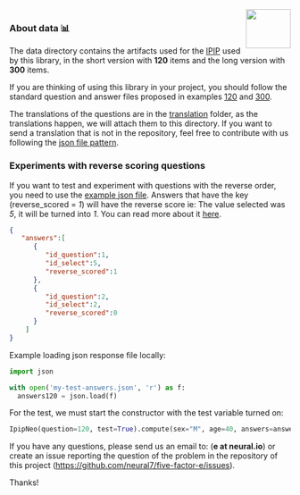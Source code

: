 <img src="https://raw.githubusercontent.com/neural7/five-factor-e/main/doc/neural7.png" align="right" width="80" height="70"/>

### About data 📊

The data directory contains the artifacts used for the [IPIP](https://ipip.ori.org/) used by this library, in the short version with **120** items and the long version with **300** items.

If you are thinking of using this library in your project, you should follow the standard question and answer files proposed in examples [120](https://github.com/neural7/five-factor-e/blob/main/data/IPIP-NEO/120/answers.json) and [300](https://github.com/neural7/five-factor-e/blob/main/data/IPIP-NEO/300/answers.json).

The translations of the questions are in the [translation](https://github.com/neural7/five-factor-e/tree/main/data/IPIP-NEO/120/translation) folder, as the translations happen, we will attach them to this directory. If you want to send a translation that is not in the repository, feel free to contribute with us following the [json file pattern](https://github.com/neural7/five-factor-e/blob/main/data/IPIP-NEO/120/translation/questions-en-us.json).

### Experiments with reverse scoring questions

If you want to test and experiment with questions with the reverse order, you need to use the [example json file](https://github.com/neural7/five-factor-e/blob/main/data/IPIP-NEO/120/test/answers-1.json). Answers that have the key (reverse_scored = *1*) will have the reverse score ie: The value selected was *5*, it will be turned into *1*. You can read more about it [here](https://ipip.ori.org/newScoringInstructions.htm).

```json
{
   "answers":[
      {
         "id_question":1,
         "id_select":5,
         "reverse_scored":1
      },
      {
         "id_question":2,
         "id_select":2,
         "reverse_scored":0
      }
    ]
}
```

Example loading json response file locally:

```python
import json

with open('my-test-answers.json', 'r') as f:
  answers120 = json.load(f)
```

For the test, we must start the constructor with the test variable turned on:

```python
IpipNeo(question=120, test=True).compute(sex="M", age=40, answers=answers120, compare=True)
```

If you have any questions, please send us an email to: (**e at neural.io**) or create an issue reporting the question of the problem in the repository of this project (https://github.com/neural7/five-factor-e/issues).

Thanks!
